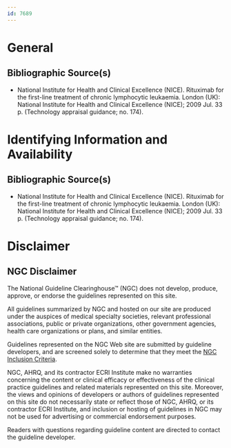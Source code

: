 ```yaml
---
id: 7689
---
```


# General

## Bibliographic Source(s)

- National Institute for Health and Clinical Excellence (NICE). Rituximab for the first-line treatment of chronic lymphocytic leukaemia. London (UK): National Institute for Health and Clinical Excellence (NICE); 2009 Jul. 33 p. (Technology appraisal guidance; no. 174).

# Identifying Information and Availability

## Bibliographic Source(s)

- National Institute for Health and Clinical Excellence (NICE). Rituximab for the first-line treatment of chronic lymphocytic leukaemia. London (UK): National Institute for Health and Clinical Excellence (NICE); 2009 Jul. 33 p. (Technology appraisal guidance; no. 174).

# Disclaimer

## NGC Disclaimer

The National Guideline Clearinghouse™ (NGC) does not develop, produce, approve, or endorse the guidelines represented on this site.

All guidelines summarized by NGC and hosted on our site are produced under the auspices of medical specialty societies, relevant professional associations, public or private organizations, other government agencies, health care organizations or plans, and similar entities.

Guidelines represented on the NGC Web site are submitted by guideline developers, and are screened solely to determine that they meet the [NGC Inclusion Criteria](/help-and-about/summaries/inclusion-criteria).

NGC, AHRQ, and its contractor ECRI Institute make no warranties concerning the content or clinical efficacy or effectiveness of the clinical practice guidelines and related materials represented on this site. Moreover, the views and opinions of developers or authors of guidelines represented on this site do not necessarily state or reflect those of NGC, AHRQ, or its contractor ECRI Institute, and inclusion or hosting of guidelines in NGC may not be used for advertising or commercial endorsement purposes.

Readers with questions regarding guideline content are directed to contact the guideline developer.

